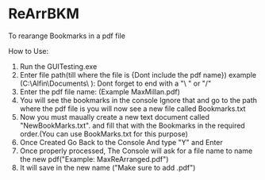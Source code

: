 # ReArrBKM
To rearange Bookmarks in a pdf file

How to Use:
1. Run the GUITesting.exe
2. Enter file path(till where the file is {Dont include the pdf name}) example (C:\Alfin\Documents\ ):
    Dont forget to end with a "\ " or "/"
3. Enter the pdf file name: (Example MaxMillan.pdf)
4. You will see the bookmarks in the console Ignore that and go to the path where the pdf file is
    you will now see a new file called Bookmarks.txt
5. Now you must maually create a new text document called "NewBookMarks.txt".
   and fill that with the Bookmarks in the required order.(You can use BookMarks.txt for this purpose)
6. Once Created Go Back to the Console And type "Y" and Enter
7. Once properly processed, The Console will ask for a file name to name the new pdf("Example: MaxReArranged.pdf") 
8. It will save in the new name ("Make sure to add .pdf")

   
